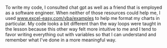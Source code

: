 To write my code, I consulted chat gpt as well as a friend that is employed as a software engineer. When neither of those resources could help me, I used 
www.excel-easy.com/vba/examples to help me format my charts in particular. My code looks a bit different than the way loops were taught in the lesson
because this other way felt more intuitive to me and I tend to favor writing everything out with variables so that I can understand and remember what
I've done in a more meaningful way.
